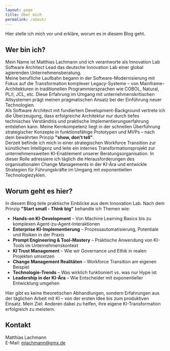 ```yaml
---
layout: page
title: Über mich
permalink: /about/
---
```


Hier stelle ich mich vor und erkläre, worum es in diesem Blog geht.

## Wer bin ich?
Mein Name ist Matthias Lachmann und ich verantworte als Innovation Lab Software Architect Lead das deutsche Innovation Lab einer global agierenden Unternehmensberatung.  
Meine berufliche Laufbahn begann in der Software-Modernisierung mit Fokus auf die Transformation komplexer Legacy-Systeme – von Mainframe-Architekturen in traditionellen Programmiersprachen wie COBOL, Natural, PL/I, JCL, etc. Diese Erfahrung im Umgang mit unternehmenskritischen Altsystemen prägt meinen pragmatischen Ansatz bei der Einführung neuer Technologien.  
Als Software Architect mit fundiertem Development-Background vertrete ich die Überzeugung, dass erfolgreiche Architektur nur durch tiefes technisches Verständnis und praktische Implementierungserfahrung entstehen kann. Meine Kernkompetenz liegt in der schnellen Überführung strategischer Konzepte in funktionsfähige Prototypen und MVPs – nach dem bewährten Prinzip **"show, don't tell"**.  
Derzeit befinde ich mich in einer strategischen Workforce Transition zur künstlichen Intelligenz und leite ein internes Transformationsprojekt zur unternehmensweiten KI-Enablement unserer Beratungsorganisation. In dieser Rolle adressiere ich täglich die Herausforderungen des organisationalen Change Managements in der KI-Ära und entwickle Strategien für Führungskräfte im Umgang mit exponentiellen Technologiezyklen.

## Worum geht es hier?
In diesem Blog teile praktische Einblicke aus dem Innovation Lab. Nach dem Prinzip **"Start small - Think big"** behandle ich Themen wie:

- **Hands-on KI-Development** – Von Machine Learning Basics bis zu komplexen Agent-zu-Agent-Interaktionen
- **Enterprise KI-Implementierung** – Prozessautomatisierung, Potentiale und Risiken in der Praxis
- **Prompt Engineering & Tool-Mastery** – Praktische Anwendung von KI-Tools im Unternehmenskontext
- **KI Trust Management** – Wie wir Governance und Ethik in realen Projekten umsetzen
- **Change Management Realitäten** – Workforce Transition am eigenen Beispiel
- **Technologie-Trends** – Was wirklich funktioniert vs. was nur Hype ist
- **Leadership in der KI-Ära** – Wie Entscheider mit exponentieller Entwicklung umgehen

Hier gibt es keine theoretischen Abhandlungen, sondern Erfahrungen aus der täglichen Arbeit mit KI – von der ersten Idee bis zum produktiven Einsatz. Mein Ziel: Anderen dabei zu helfen, ihre eigene KI-Transformation erfolgreich zu meistern.

## Kontakt
Matthias Lachmann  
E-Mail: mlachmann@gmx.de